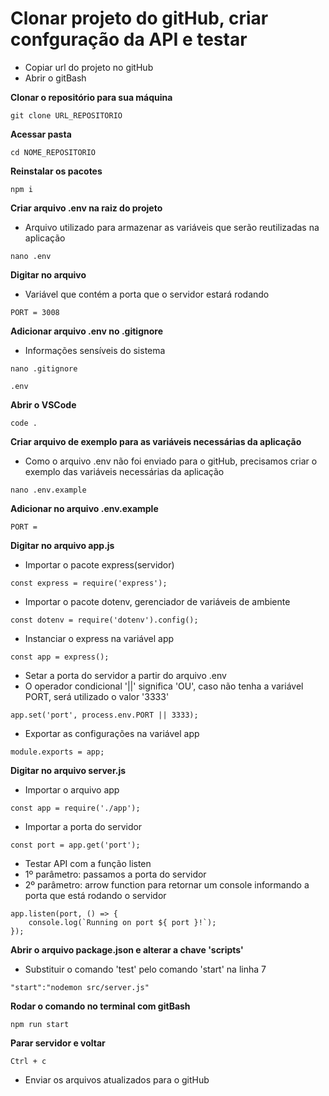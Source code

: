 # Clonar projeto do gitHub, criar confguração da API e testar
* Copiar url do projeto no gitHub
* Abrir o gitBash

**Clonar o repositório para sua máquina**
```
git clone URL_REPOSITORIO
```

**Acessar pasta**
```
cd NOME_REPOSITORIO
```

**Reinstalar os pacotes**
```
npm i
```
**Criar arquivo .env na raiz do projeto**
* Arquivo utilizado para armazenar as variáveis que serão reutilizadas na aplicação
```
nano .env
```
**Digitar no arquivo**
* Variável que contém a porta que o servidor estará rodando
```
PORT = 3008
```

**Adicionar arquivo .env no .gitignore**
* Informações sensíveis do sistema
```
nano .gitignore
```
```
.env
```

**Abrir o VSCode**
```
code .
```

**Criar arquivo de exemplo para as variáveis necessárias da aplicação**
* Como o arquivo .env não foi enviado para o gitHub, precisamos criar o exemplo das variáveis necessárias da aplicação
```
nano .env.example
```

**Adicionar no arquivo .env.example**
```
PORT = 
```

**Digitar no arquivo app.js**
* Importar o pacote express(servidor)
```
const express = require('express');
```

* Importar o pacote dotenv, gerenciador de variáveis de ambiente
```
const dotenv = require('dotenv').config();
```

* Instanciar o express na variável app
```
const app = express();
```

* Setar a porta do servidor a partir do arquivo .env
* O operador condicional '||' significa 'OU', caso não tenha a variável PORT, será utilizado o valor '3333'
```
app.set('port', process.env.PORT || 3333);
```

* Exportar as configurações na variável app
```
module.exports = app;
```

**Digitar no arquivo server.js**
* Importar o arquivo app
```
const app = require('./app');
```

* Importar a porta do servidor
```
const port = app.get('port');
```

* Testar API com a função listen
* 1º parâmetro: passamos a porta do servidor
* 2º parâmetro: arrow function para retornar um console informando a porta que está rodando o servidor
```
app.listen(port, () => {
    console.log(`Running on port ${ port }!`);
});
```

**Abrir o arquivo package.json e alterar a chave 'scripts'**
* Substituir o comando 'test' pelo comando 'start' na linha 7
```
"start":"nodemon src/server.js"
```

**Rodar o comando no terminal com gitBash**
```
npm run start
```

**Parar servidor e voltar**
```
Ctrl + c 
```

* Enviar os arquivos atualizados para o gitHub